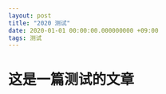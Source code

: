 ```yaml
---
layout: post
title: "2020 测试"
date: 2020-01-01 00:00:00.000000000 +09:00
tags: 测试
---
```


# 这是一篇测试的文章